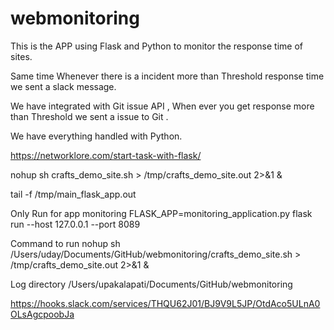 # webmonitoring

This is the APP using Flask and Python to monitor the response time of sites.

Same time Whenever there is a incident more than Threshold response time we sent a slack message.

We have integrated with Git issue API , When ever you get response more than Threshold we sent a issue to Git .

We have everything handled with Python.


https://networklore.com/start-task-with-flask/




nohup sh crafts_demo_site.sh > /tmp/crafts_demo_site.out 2>&1 &

tail -f /tmp/main_flask_app.out


Only Run for app monitoring
FLASK_APP=monitoring_application.py flask run --host 127.0.0.1 --port 8089


Command to run
nohup sh /Users/uday/Documents/GitHub/webmonitoring/crafts_demo_site.sh > /tmp/crafts_demo_site.out 2>&1 &


Log directory
/Users/upakalapati/Documents/GitHub/webmonitoring

https://hooks.slack.com/services/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
